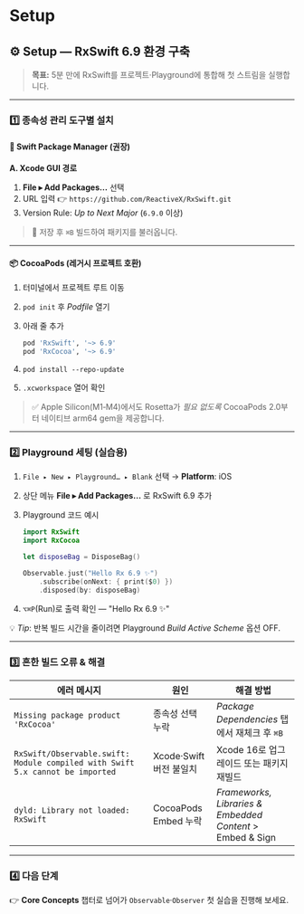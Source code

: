 # Setup

## ⚙️ Setup — RxSwift 6.9 환경 구축

> **목표:** 5분 만에 RxSwift를 프로젝트·Playground에 통합해 첫 스트림을 실행합니다.

***

### 1️⃣ 종속성 관리 도구별 설치

#### 🚀 Swift Package Manager (권장)

**A. Xcode GUI 경로**

1. **File ▸ Add Packages…** 선택
2. URL 입력 👉 `https://github.com/ReactiveX/RxSwift.git`
3. Version Rule: _Up to Next Major_ (`6.9.0` 이상)

> 🔄 저장 후 `⌘B` 빌드하여 패키지를 불러옵니다.

***

#### 📦 CocoaPods (레거시 프로젝트 호환)

1. 터미널에서 프로젝트 루트 이동
2. `pod init` 후 _Podfile_ 열기
3.  아래 줄 추가

    ```ruby
    pod 'RxSwift', '~> 6.9'
    pod 'RxCocoa', '~> 6.9'
    ```
4. `pod install --repo-update`
5. `.xcworkspace` 열어 확인

> ✅ Apple Silicon(M1‑M4)에서도 Rosetta가 _필요 없도록_ CocoaPods 2.0부터 네이티브 arm64 gem을 제공합니다.

***

### 2️⃣ Playground 세팅 (실습용)

1. `File ▸ New ▸ Playground… ▸ Blank` 선택 → **Platform**: iOS
2. 상단 메뉴 **File ▸ Add Packages…** 로 RxSwift 6.9 추가
3.  Playground 코드 예시

    ```swift
    import RxSwift
    import RxCocoa

    let disposeBag = DisposeBag()

    Observable.just("Hello Rx 6.9 ✨")
        .subscribe(onNext: { print($0) })
        .disposed(by: disposeBag)
    ```
4. `⌥⌘P`(Run)로 출력 확인 — "Hello Rx 6.9 ✨"

💡 _Tip_: 반복 빌드 시간을 줄이려면 Playground _Build Active Scheme_ 옵션 OFF.

***

### 3️⃣ 흔한 빌드 오류 & 해결

| 에러 메시지                                                                        | 원인                 | 해결 방법                                                     |
| ----------------------------------------------------------------------------- | ------------------ | --------------------------------------------------------- |
| `Missing package product 'RxCocoa'`                                           | 종속성 선택 누락          | _Package Dependencies_ 탭에서 재체크 후 `⌘B`                     |
| `RxSwift/Observable.swift: Module compiled with Swift 5.x cannot be imported` | Xcode·Swift 버전 불일치 | Xcode 16로 업그레이드 또는 패키지 재빌드                                |
| `dyld: Library not loaded: RxSwift`                                           | CocoaPods Embed 누락 | _Frameworks, Libraries & Embedded Content_ > Embed & Sign |

***

### 4️⃣ 다음 단계

👉 **Core Concepts** 챕터로 넘어가 `Observable`·`Observer` 첫 실습을 진행해 보세요.

